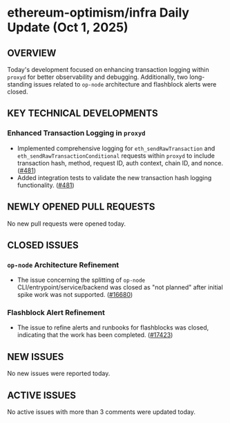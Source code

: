# ethereum-optimism/infra Daily Update (Oct 1, 2025)
## OVERVIEW 
Today's development focused on enhancing transaction logging within `proxyd` for better observability and debugging. Additionally, two long-standing issues related to `op-node` architecture and flashblock alerts were closed.

## KEY TECHNICAL DEVELOPMENTS

### Enhanced Transaction Logging in `proxyd`
- Implemented comprehensive logging for `eth_sendRawTransaction` and `eth_sendRawTransactionConditional` requests within `proxyd` to include transaction hash, method, request ID, auth context, chain ID, and nonce. ([#481](https://github.com/ethereum-optimism/infra/pull/481))
- Added integration tests to validate the new transaction hash logging functionality. ([#481](https://github.com/ethereum-optimism/infra/pull/481))

## NEWLY OPENED PULL REQUESTS
No new pull requests were opened today.

## CLOSED ISSUES

### `op-node` Architecture Refinement
- The issue concerning the splitting of `op-node` CLI/entrypoint/service/backend was closed as "not planned" after initial spike work was not supported. ([#16680](https://github.com/ethereum-optimism/infra/issues/16680))

### Flashblock Alert Refinement
- The issue to refine alerts and runbooks for flashblocks was closed, indicating that the work has been completed. ([#17423](https://github.com/ethereum-optimism/infra/issues/17423))

## NEW ISSUES
No new issues were reported today.

## ACTIVE ISSUES
No active issues with more than 3 comments were updated today.